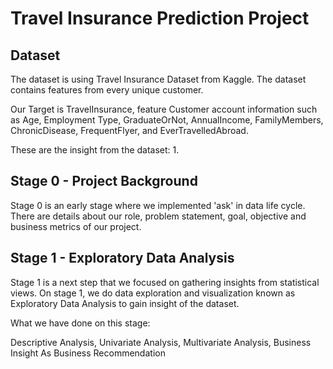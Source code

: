 # Travel Insurance Prediction Project

## Dataset

The dataset is using Travel Insurance Dataset from Kaggle. The dataset contains features from every unique customer. 

Our Target is TravelInsurance, feature Customer account information such as Age, Employment Type, GraduateOrNot, AnnualIncome, FamilyMembers, ChronicDisease, FrequentFlyer, and EverTravelledAbroad.

These are the insight from the dataset:
1. 

## Stage 0 - Project Background

Stage 0 is an early stage where we implemented 'ask' in data life cycle. There are details about our role, problem statement, goal, objective and business metrics of our project.


## Stage 1 - Exploratory Data Analysis

Stage 1 is a next step that we focused on gathering insights from statistical views.
On stage 1, we do data exploration and visualization known as Exploratory Data Analysis to gain insight of the dataset. 

What we have done on this stage:

Descriptive Analysis,
Univariate Analysis,
Multivariate Analysis,
Business Insight As Business Recommendation

